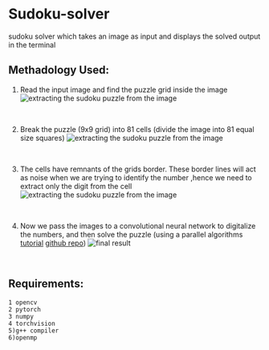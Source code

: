 # Sudoku-solver
sudoku solver which takes an image as input and displays the solved output in the terminal

## Methadology Used:
1. Read the input image and find the puzzle grid inside the image
![extracting the sudoku puzzle from the image](https://github.com/saoalo/Sudoku-solver/blob/master/screen_shots/extract_grid.png)  
<br />

2. Break the puzzle (9x9 grid) into 81 cells (divide the image into 81 equal size squares) 
![extracting the sudoku puzzle from the image](https://github.com/saoalo/Sudoku-solver/blob/master/screen_shots/break_into_cells.png)  
<br />

3. The cells have remnants of the grids border. These border lines will act as noise when we are trying to identify the number ,hence
we need to extract only the digit from the cell
![extracting the sudoku puzzle from the image](https://github.com/saoalo/Sudoku-solver/blob/master/screen_shots/extract_digitpng.png)
<br />

4. Now we pass the images to a convolutional neural network to digitalize the numbers, and then solve the puzzle (using a parallel algorithms
[tutorial](https://cse.buffalo.edu/faculty/miller/Courses/CSE633/Sankar-Spring-2014-CSE633.pdf) [github repo](https://github.com/Shivanshu-Gupta/Parallel-Sudoku-Solver))
![final result](https://github.com/saoalo/Sudoku-solver/blob/master/screen_shots/final.png)  
<br />

## Requirements:
```
1 opencv
2 pytorch
3 numpy
4 torchvision
5)g++ compiler
6)openmp
```
